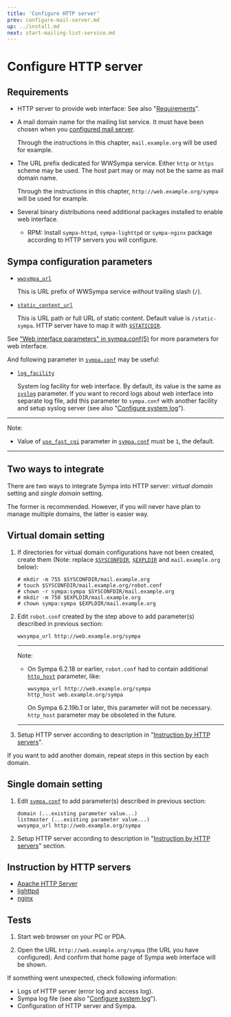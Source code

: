 ```yaml
---
title: 'Configure HTTP server'
prev: configure-mail-server.md
up: ../install.md
next: start-mailing-list-service.md
---
```


Configure HTTP server
=====================

Requirements
------------

  * HTTP server to provide web interface:
    See also "[Requirements](../requirements.md#http-server)".

  * A mail domain name for the mailing list service.  It must have been chosen
    when you [configured mail server](configure-mail-server.md).

    Through the instructions in this chapter, ``mail.example.org`` will be
    used for example.

  * The URL prefix dedicated for WWSympa service.  Either ``http`` or
    ``https`` scheme may be used.
    The host part may or may not be the same as mail domain name.

    Through the instructions in this chapter, ``http://web.example.org/sympa``
    will be used for example.

  * Several binary distributions need additional packages installed to enable
    web interface.

      - RPM: Install ``sympa-httpd``, ``sympa-lighttpd`` or ``sympa-nginx``
        package according to HTTP servers you will configure.

Sympa configuration parameters
------------------------------

  * [``wwsympa_url``](../man/sympa.conf.5.md#wwsympa_url)

    This is URL prefix of WWSympa service _without_ trailing slash (``/``).

  * [``static_content_url``](../man/sympa.conf.5.md#static_content_url)

    This is URL path or full URL of static content.  Default value is
    ``/static-sympa``.  HTTP server have to map it with
    [``$STATICDIR``](../layout.md#staticdir).

See ["Web interface parameters" in sympa.conf(5)](../man/sympa.conf.5#web-interface-parameters) for more parameters for web interface.

And following parameter in [``sympa.conf``](../layout.md#config) may be
useful:

  * [``log_facility``](../man/sympa.conf.5.md#log_facility)

    System log facility for web interface.  By default, its value is the same
    as [``syslog``](../man/sympa.conf.5.md#syslog) parameter.  If you want to
    record logs about web interface into separate log file, add this parameter
    to ``sympa.conf`` with another facility and setup syslog server (see also
    "[Configure system log](configure-system-log.md)").

----
Note:

  * Value of [``use_fast_cgi``](../man/sympa.conf.5.md#use_fast_cgi) parameter
    in [``sympa.conf``](../man/sympa.conf.5.md#config) must be ``1``,
    the default.

----

Two ways to integrate
---------------------

There are two ways to integrate Sympa into HTTP server:
_virtual domain_ setting and _single domain_ setting.

The former is recommended.  However, if you will never have plan to manage
multiple domains, the latter is easier way.

Virtual domain setting
----------------------

  1. If directories for virtual domain configurations have not been created,
     create them (Note: replace [``$SYSCONFDIR``](../layout.md#sysconfdir),
     [``$EXPLDIR``](../layout.md#expldir) and ``mail.example.org`` below):
     ```
     # mkdir -m 755 $SYSCONFDIR/mail.example.org
     # touch $SYSCONFDIR/mail.example.org/robot.conf
     # chown -r sympa:sympa $SYSCONFDIR/mail.example.org
     # mkdir -m 750 $EXPLDIR/mail.example.org
     # chown sympa:sympa $EXPLDIR/mail.example.org
     ```

  2. Edit ``robot.conf`` created by the step above to add parameter(s)
     described in previous section:
     ```
     wwsympa_url http://web.example.org/sympa
     ```

     ----
     Note:

       * On Sympa 6.2.18 or earlier, ``robot.conf`` had to contain additional
         [``http_host``](../man/sympa.conf.5.md#http_host) parameter, like:
         ```
         wwsympa_url http://web.example.org/sympa
         http_host web.example.org/sympa
         ```
         On Sympa 6.2.19b.1 or later, this parameter will not be necessary.
         ``http_host`` parameter may be obsoleted in the future.

     ----

  3. Setup HTTP server according to description in
     "[Instruction by HTTP servers](#instruction-by-http-servers)".

If you want to add another domain, repeat steps in this section by each domain.

Single domain setting
---------------------

  1. Edit [``sympa.conf``](../layout.md#config) to add parameter(s) described
     in previous section:
     ```
     domain (...existing parameter value...)
     listmaster (...existing parameter value...)
     wwsympa_url http://web.example.org/sympa
     ```

  2. Setup HTTP server according to description in
     "[Instruction by HTTP servers](#instruction-by-http-servers)" section.

Instruction by HTTP servers
---------------------------

  - [Apache HTTP Server](configure-http-server-apache.md)
  - [lighttpd](configure-http-server-lighttpd.md)
  - [nginx](configure-http-server-nginx.md)

Tests
-----

  1. Start web browser on your PC or PDA.

  2. Open the URL ``http://web.example.org/sympa`` (the URL you have
     configured).  And confirm that home page of Sympa web interface will be
     shown.

If something went unexpected, check following information:

  - Logs of HTTP server (error log and access log).
  - Sympa log file (see also
    "[Configure system log](configure-system-log.md)").
  - Configuration of HTTP server and Sympa.

